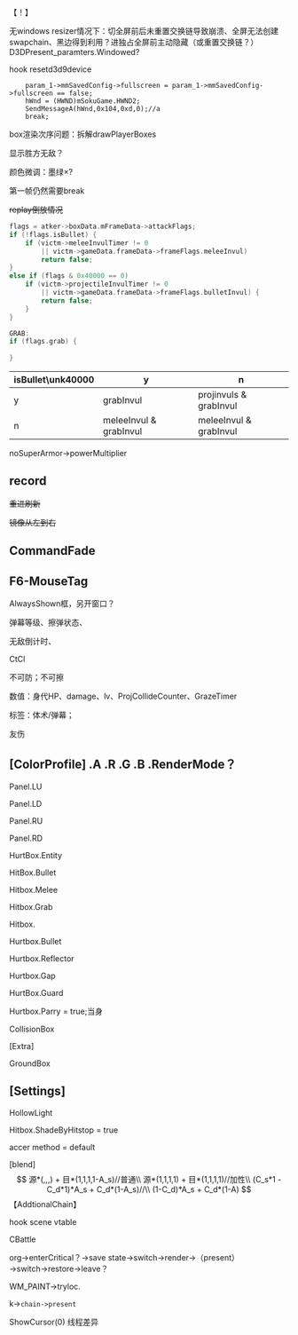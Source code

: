 【！】

无windows resizer情况下：切全屏前后未重置交换链导致崩溃、全屏无法创建swapchain、黑边得到利用？进独占全屏前主动隐藏（或重置交换链？）
D3DPresent_paramters.Windowed?

hook resetd3d9device

        param_1->mmSavedConfig->fullscreen = param_1->mmSavedConfig->fullscreen == false;
        hWnd = (HWND)mSokuGame.HWND2;
        SendMessageA(hWnd,0x104,0xd,0);//a
        break;

box渲染次序问题：拆解drawPlayerBoxes





显示胜方无敌？

颜色微调：墨绿×?

第一帧仍然需要break

~~replay倒放情况~~



```cpp
flags = atker->boxData.mFrameData->attackFlags;
if (!flags.isBullet) {
    if (victm->meleeInvulTimer != 0
        || victm->gameData.frameData->frameFlags.meleeInvul)
        return false;
}
else if (flags & 0x40000 == 0)
    if (victm->projectileInvulTimer != 0
        || victm->gameData.frameData->frameFlags.bulletInvul) {
        return false;
    }
}

GRAB:
if (flags.grab) {
    
}
```

| isBullet\\unk40000 | y                      | n                      |
| ------------------ | ---------------------- | ---------------------- |
| y                  | grabInvul              | projinvuls & grabInvul |
| n                  | meleeInvul & grabInvul | meleeInvul & grabInvul |

noSuperArmor→powerMultiplier

## record

~~重进刷新~~



~~镜像从左到右~~

## CommandFade



## F6-MouseTag

AlwaysShown框，另开窗口？

弹幕等级、擦弹状态、

无敌倒计时、

CtCl

不可防；不可擦

数值：身代HP、damage、lv、ProjCollideCounter、GrazeTimer

标签：体术/弹幕；

友伤

## [ColorProfile] .A .R .G .B .RenderMode？

Panel.LU

Panel.LD

Panel.RU

Panel.RD

HurtBox.Entity

HitBox.Bullet

Hitbox.Melee

Hitbox.Grab

Hitbox.



Hurtbox.Bullet

Hurtbox.Reflector

Hurtbox.Gap

HurtBox.Guard

Hurtbox.Parry = true;当身

CollisionBox

[Extra]

GroundBox

## [Settings]

HollowLight

Hitbox.ShadeByHitstop = true

accer method = default



[blend]
$$
源*(,,,) + 目*(1,1,1,1-A_s)//普通\\
源*(1,1,1,1) + 目*(1,1,1,1)//加性\\
(C_s*1 - C_d*1)*A_s + C_d*(1-A_s)//\\
(1-C_d)*A_s + C_d*(1-A)
$$
【AddtionalChain】

hook scene vtable

CBattle

org→enterCritical？→save state→switch→render→（present）→switch→restore→leave？

WM_PAINT→tryloc.

k→`chain->present`

ShowCursor(0) 线程差异		
